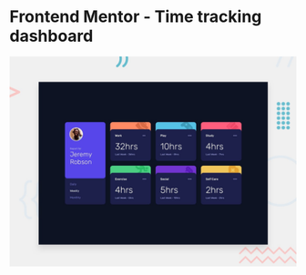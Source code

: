 # Frontend Mentor - Time tracking dashboard

![Design preview for the Time tracking dashboard coding challenge](./src/images/desktop-preview.jpg)
